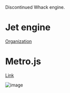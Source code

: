 Discontinued Whack engine.

# Jet engine

[Organization](https://github.com/jetenginex)

# Metro.js

[Link](https://github.com/hydroperx/metro.js)

![image](https://github.com/user-attachments/assets/d4c6cf5f-0538-45d3-8450-e4d77eb8b29a)
